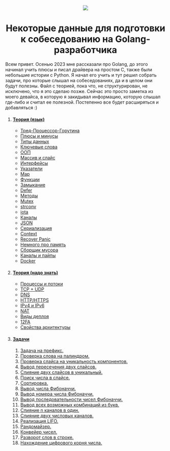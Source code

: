 <div align="center">
  <img src="https://github.com/Sparkmoons/go_ez_tasks/blob/main/img/gogogo.png">
  <h1>Некоторые данные для подготовки к собеседованию на Golang-разработчика</h1>
</div>


Всем привет. 
Осенью 2023 мне рассказали про Golang, до этого начинал учить плюсы и писал драйвера на простом С, также были небольшие истории с Python. Я начал его учить и тут решил собрать задачи, про которые слышал на собеседованиях, да и в целом они будут полезны. 
Файл с теорией, пока что, не структурирован, не исключено, что я это сделаю позже. Сейчас это просто заметка из моего девайса, в которую я закидывал информацию, которую слышал где-либо и считал ее полезной.
Постепенно все будет расширяться и добавляться :)



1. #### [Теория (язык)](readme/theory1)
   - [Тред-Процессор-Горутина](readme/theory1#1-тред-процессор-горутина)
   - [Плюсы и минусы](readme/theory1#2-плюсы-и-минусы)
   - [Типы данных](readme/theory1#3-типы-данных)
   - [Ключевые слова](readme/theory1#4-ключевые-слова)
   - [ООП](readme/theory1#5-ооп)
   - [Массив и слайс](readme/theory1#6-массив-и-слайс)
   - [Интерфейсы](readme/theory1#7-интерфейсы)
   - [Указатели](readme/theory1#8-указатели)
   - [Map](readme/theory1#9-map)
   - [Функции](readme/theory1#10-функции)
   - [Замыкание](readme/theory1#11-замыкание)
   - [Defer](readme/theory1#12-defer)
   - [Методы](readme/theory1#13-методы)
   - [Mutex](readme/theory1#14-mutex)
   - [strconv](readme/theory1#15-strconv)
   - [iota](readme/theory1#16-iota)
   - [Каналы](readme/theory1#17-каналы)
   - [JSON](readme/theory1#18-json)
   - [Сериализация](readme/theory1#19-сериализация)
   - [Context](readme/theory1#20-context)
   - [Recover Panic](readme/theory1#21-recover-panic)
   - [Немного про память](readme/theory1#22-немного-про-память)
   - [Сборщик мусора](readme/theory1#23-сборщик-мусора)
   - [Каналы и пайпы](readme/theory1#24-каналы-и-пайпы)
   - [Docker](readme/theory1#25-docker)
2. #### [Теория (надо знать)](readme/theory2)
   - [Процессы и потоки](readme/theory2#1-процессы-и-потоки)
   - [TCP + UDP](readme/theory2#3-tcp-+-udp)
   - [DNS](readme/theory2#3-dns)
   - [HTTP/HTTPS](readme/theory2#4-http/https)
   - [IPv4 и IPv6](readme/theory2#5-ipv4-и-ipv6)
   - [NAT](readme/theory2#6-nat)
   - [Виды деплоя](readme/theory2#7-виды-деплоя)
   - [12FA](readme/theory2#8-12fa)
   - [Свойства архитектуры](readme/theory2#9-свойства-архитектуры)

4. #### [Задачи](#tasks)
    1. [Задача на префикс.](https://github.com/Sparkmoons/go_ez_tasks/blob/main/readme/PREFIX.md)
    2. [Проверка слова на палиндром.](https://github.com/Sparkmoons/go-ez-tasks/blob/main/readme/PALINDROM.md)
    3. [Проверка слайса на уникальность компонентов.](https://github.com/Sparkmoons/go_ez_tasks/blob/main/readme/UNIQUE.md)
    4. [Вывод пересечения двух слайсов.](https://github.com/Sparkmoons/go_ez_tasks/blob/main/readme/CROSS.md)
    5. [Слияние двух слайсов в уникальный.](https://github.com/Sparkmoons/go_ez_tasks/blob/main/readme/UNIQUE_SL.md)
    6. [Поиск числа в слайсе.](https://github.com/Sparkmoons/go_ez_tasks/blob/main/readme/FIND_NUMB.md)
    7. [Сортировка.](https://github.com/Sparkmoons/go-ez-tasks/blob/main/readme/SORT.md)
    8. [Вывод числа Фибоначчи.](https://github.com/Sparkmoons/go-ez-tasks/blob/main/readme/FIBNUM.md)
    9. [Вывод номера числа Фибоначчи.](https://github.com/Sparkmoons/go-ez-tasks/blob/main/readme/FIBNUMNUM.md)
    10. [Вывод последовательности чисел Фибоначчи.](https://github.com/Sparkmoons/go-ez-tasks/blob/main/readme/FIBSEQ.md)
    11. [Вывод всех возможных комбинаций из букв.](https://github.com/Sparkmoons/go-ez-tasks/blob/main/readme/ALLCOMB.md)
    12. [Слияние n каналов в один.](https://github.com/Sparkmoons/go_ez_tasks/blob/main/readme/MERGE_CH.md)
    13. [Слияние двух числовых каналов.](https://github.com/Sparkmoons/go-ez-tasks/blob/main/readme/TWOINTONE.md)
    14. [Реализация LIFO.](https://github.com/Sparkmoons/go_ez_tasks/blob/main/readme/LIFO.md)
    15. [Рандомайзер.](https://github.com/Sparkmoons/go-ez-tasks/blob/main/readme/RANDOMIZER.md)
    16. [Конвейер чисел.](https://github.com/Sparkmoons/go-ez-tasks/blob/main/readme/CONVEYER.md)
    17. [Разворот слов в строке.](https://github.com/Sparkmoons/go-ez-tasks/blob/main/readme/REVERSEWORD.md)
    18. [Нахождение цифрового корня числа.](https://github.com/Sparkmoons/go-ez-tasks/blob/main/readme/DROOT.md)
